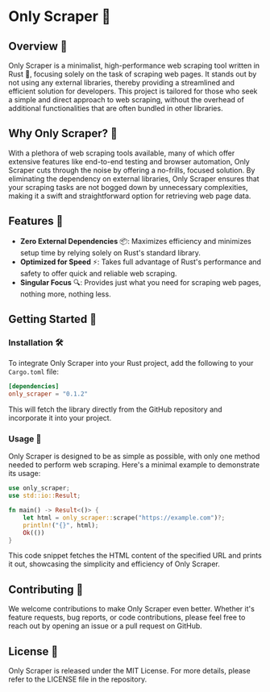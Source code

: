 # Only Scraper 🚀

## Overview 📖

Only Scraper is a minimalist, high-performance web scraping tool written in Rust 🦀, focusing solely on the task of scraping web pages. It stands out by not using any external libraries, thereby providing a streamlined and efficient solution for developers. This project is tailored for those who seek a simple and direct approach to web scraping, without the overhead of additional functionalities that are often bundled in other libraries.

## Why Only Scraper? 🤔

With a plethora of web scraping tools available, many of which offer extensive features like end-to-end testing and browser automation, Only Scraper cuts through the noise by offering a no-frills, focused solution. By eliminating the dependency on external libraries, Only Scraper ensures that your scraping tasks are not bogged down by unnecessary complexities, making it a swift and straightforward option for retrieving web page data.

## Features 🌟

- **Zero External Dependencies** 📦: Maximizes efficiency and minimizes setup time by relying solely on Rust's standard library.
- **Optimized for Speed** ⚡: Takes full advantage of Rust's performance and safety to offer quick and reliable web scraping.
- **Singular Focus** 🔍: Provides just what you need for scraping web pages, nothing more, nothing less.

## Getting Started 🚀

### Installation 🛠️

To integrate Only Scraper into your Rust project, add the following to your `Cargo.toml` file:

```toml
[dependencies]
only_scraper = "0.1.2"
```

This will fetch the library directly from the GitHub repository and incorporate it into your project.

### Usage 📝

Only Scraper is designed to be as simple as possible, with only one method needed to perform web scraping. Here's a minimal example to demonstrate its usage:

```rust
use only_scraper;
use std::io::Result;

fn main() -> Result<()> {
    let html = only_scraper::scrape("https://example.com")?;
    println!("{}", html);
    Ok(())
}
```

This code snippet fetches the HTML content of the specified URL and prints it out, showcasing the simplicity and efficiency of Only Scraper.

## Contributing 🤝

We welcome contributions to make Only Scraper even better. Whether it's feature requests, bug reports, or code contributions, please feel free to reach out by opening an issue or a pull request on GitHub.

## License 📄

Only Scraper is released under the MIT License. For more details, please refer to the LICENSE file in the repository.